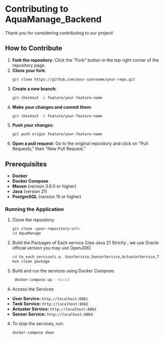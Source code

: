 # Contributing to AquaManage_Backend

Thank you for considering contributing to our project!

## How to Contribute

1. **Fork the repository**: Click the "Fork" button in the top right corner of the repository page.
2. **Clone your fork**:
   ```bash
   git clone https://github.com/your-username/your-repo.git
    ```
3. **Create a new branch**:
   ```bash
   git checkout -b feature/your-feature-name
    ```
4. **Make your changes and commit them**:
   ```bash
   git checkout -b feature/your-feature-name
    ```
5. **Push your changes**:
   ```bash
   git push origin feature/your-feature-name
    ```
6. **Open a pull request**: Go to the original repository and click on "Pull Requests," then "New Pull Request."   

## Prerequisites

- **Docker**
- **Docker Compose**
- **Maven** (version 3.6.0 or higher)
- **Java** (version 21)
- **PostgreSQL** (version 15 or higher)

### Running the Application

1. Clone the repository:

   ```bash
   git clone <your-repository-url>
   cd AquaManage
   ```
 
2. Build the Packages of Each service (Use Java 21 Strictly , we use Oracle official version you may use OpenJDK)   

   ```bash
   cd to_each_service(i.e. UserService,SensorService,ActuatorService,TankService)
   mvn clean package 
   ```  

3. Build and run the services using Docker Compose:

   ```bash
    docker-compose up --build
   ```
4. Access the Services

- **User Service:** `http://localhost:8081`
- **Tank Service:** `http://localhost:8082`
- **Actuator Service:** `http://localhost:8083`
- **Sensor Service:** `http://localhost:8084`

4. To stop the services, run:

    ```bash
    docker-compose down
    ```